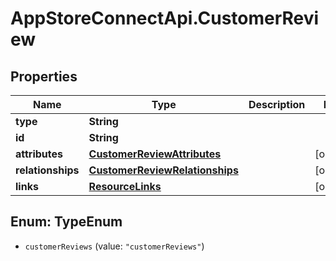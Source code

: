# AppStoreConnectApi.CustomerReview

## Properties

Name | Type | Description | Notes
------------ | ------------- | ------------- | -------------
**type** | **String** |  | 
**id** | **String** |  | 
**attributes** | [**CustomerReviewAttributes**](CustomerReviewAttributes.md) |  | [optional] 
**relationships** | [**CustomerReviewRelationships**](CustomerReviewRelationships.md) |  | [optional] 
**links** | [**ResourceLinks**](ResourceLinks.md) |  | [optional] 



## Enum: TypeEnum


* `customerReviews` (value: `"customerReviews"`)




